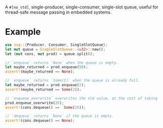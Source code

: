 A `#[no_std]`, single-producer, single-consumer, single-slot queue, useful for thread-safe message passing in embedded systems.

# Example

``` rust
use ssq::{Producer, Consumer, SingleSlotQueue};
let mut queue = SingleSlotQueue::<u32>::new();
let (mut cons, mut prod) = queue.split();

// `enqueue` returns `None` when the queue is empty.
let maybe_returned = prod.enqueue(50);
assert!(maybe_returned == None);

// `enqueue` returns `Some(t)` when the queue is already full.
let maybe_returned = prod.enqueue(2);
assert!(maybe_returned == Some(2));

// `enqueue_overwrite` overwrites the old value, at the cost of taking a lock.
prod.enqueue_overwrite(25);
assert!(cons.dequeue() ==  Some(25));

// `dequeue` returns `None` if the queue is empty.
assert!(cons.dequeue() == None);

```